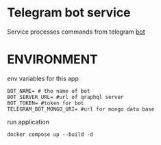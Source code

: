 # Telegram bot service
Service processes commands from telegram [bot](https://t.me/KalimerosBot)


# ENVIRONMENT
env variables for this app

````
BOT_NAME= # the name of bot 
BOT_SERVER_URL= #url of qraphql server
BOT_TOKEN= #token for bot
TELEGRAM_BOT_MONGO_URI= #url for mongo data base
````


run application
````
docker compose up --build -d
